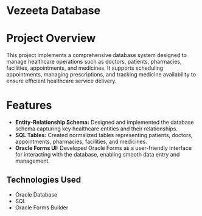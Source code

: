 # Vezeeta Database

# Project Overview
This project implements a comprehensive database system designed to manage healthcare operations such as doctors, patients, pharmacies, facilities, appointments, and medicines. It supports scheduling appointments, managing prescriptions, and tracking medicine availability to ensure efficient healthcare service delivery.

# Features
- **Entity-Relationship Schema:** Designed and implemented the database schema capturing key healthcare entities and their relationships.
- **SQL Tables:** Created normalized tables representing patients, doctors, appointments, pharmacies, facilities, and medicines.
- **Oracle Forms UI:** Developed Oracle Forms as a user-friendly interface for interacting with the database, enabling smooth data entry and management.

## Technologies Used
- Oracle Database
- SQL
- Oracle Forms Builder


